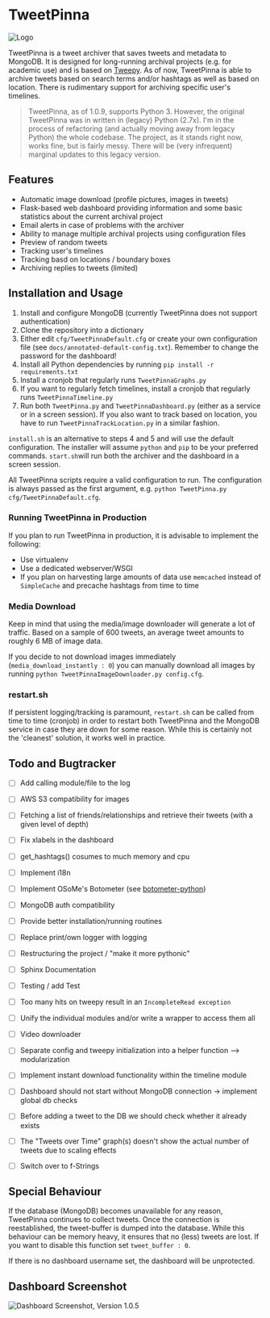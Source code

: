 # TweetPinna
![Logo](https://cloud.githubusercontent.com/assets/16179317/22861826/93aa52be-f122-11e6-891d-5ce9b452ef01.png?raw=true)

TweetPinna is a tweet archiver that saves tweets and metadata to MongoDB. It is designed for long-running archival projects (e.g. for academic use) and is based on [Tweepy](http://www.tweepy.org/). 
As of now, TweetPinna is able to archive tweets based on search terms and/or hashtags as well as based on location. There is rudimentary support for archiving specific user's timelines.

> TweetPinna, as of 1.0.9, supports Python 3. However, the original TweetPinna was in written in (legacy) Python (2.7x). I'm in the process of refactoring (and actually moving away from legacy Python) the whole codebase. 
> The project, as it stands right now, works fine, but is fairly messy. There will be (very infrequent) marginal updates to this legacy version.

## Features
* Automatic image download (profile pictures, images in tweets)
* Flask-based web dashboard providing information and some basic statistics about the current archival project
* Email alerts in case of problems with the archiver
* Ability to manage multiple archival projects using configuration files
* Preview of random tweets
* Tracking user's timelines
* Tracking basd on locations / boundary boxes
* Archiving replies to tweets (limited)

## Installation and Usage
1. Install and configure MongoDB (currently TweetPinna does not support authentication)
2. Clone the repository into a dictionary
3. Either edit `cfg/TweetPinnaDefault.cfg` or create your own configuration file (see `docs/annotated-default-config.txt`). Remember to change the password for the dashboard!
4. Install all Python dependencies by running `pip install -r requirements.txt`
5. Install a cronjob that regularly runs `TweetPinnaGraphs.py`
6. If you want to regularly fetch timelines, install a cronjob that regularly runs `TweetPinnaTimeline.py`
7. Run both `TweetPinna.py` and `TweetPinnaDashboard.py` (either as a service or in a screen session). If you also want to track based on location, you have to run `TweetPinnaTrackLocation.py` in a similar fashion.

`install.sh` is an alternative to steps 4 and 5 and will use the default configuration. The installer will assume `python` and `pip` to be your preferred commands.
`start.sh`will run both the archiver and the dashboard in a screen session.

All TweetPinna scripts require a valid configuration to run. The configuration is always passed as the first argument, e.g. `python TweetPinna.py cfg/TweetPinnaDefault.cfg`.

### Running TweetPinna in Production
If you plan to run TweetPinna in production, it is advisable to implement the following:

- Use virtualenv
- Use a dedicated webserver/WSGI
- If you plan on harvesting large amounts of data use `memcached` instead of `SimpleCache` and precache hashtags from time to time

### Media Download
Keep in mind that using the media/image downloader will generate a lot of traffic. Based on a sample of 600 tweets, an average tweet amounts to roughly 6 MB of image data.

If you decide to not download images immediately (`media_download_instantly : 0`) you can manually download all images by running `python TweetPinnaImageDownloader.py config.cfg`.

### restart.sh
If persistent logging/tracking is paramount, `restart.sh` can be called from time to time (cronjob) in order to restart both TweetPinna and the MongoDB service in case they are down for some reason. While this is certainly not the 'cleanest' solution, it works well in practice.

## Todo and Bugtracker
- [ ] Add calling module/file to the log
- [ ] AWS S3 compatibility for images
- [ ] Fetching a list of friends/relationships and retrieve their tweets (with a given level of depth)
- [ ] Fix xlabels in the dashboard
- [ ] get_hashtags() cosumes to much memory and cpu
- [ ] Implement i18n
- [ ] Implement OSoMe's Botometer (see [botometer-python](https://github.com/IUNetSci/botometer-python))
- [ ] MongoDB auth compatibility
- [ ] Provide better installation/running routines
- [ ] Replace print/own logger with logging
- [ ] Restructuring the project / "make it more pythonic"
- [ ] Sphinx Documentation
- [ ] Testing / add Test
- [ ] Too many hits on tweepy result in an `IncompleteRead exception`
- [ ] Unify the individual modules and/or write a wrapper to access them all
- [ ] Video downloader
- [ ] Separate config and tweepy initialization into a helper function --> modularization
- [ ] Implement instant download functionality within the timeline module
- [ ] Dashboard should not start without MongoDB connection -> implement global db checks
- [ ] Before adding a tweet to the DB we should check whether it already exists
- [ ] The "Tweets over Time" graph(s) doesn't show the actual number of tweets due to scaling effects
- [ ] Switch over to f-Strings


## Special Behaviour
If the database (MongoDB) becomes unavailable for any reason, TweetPinna continues to collect tweets. Once the connection is reestablished, the tweet-buffer is dumped into the database. While this behaviour can be memory heavy, it ensures that no (less) tweets are lost. If you want to disable this function set `tweet_buffer : 0`.

If there is no dashboard username set, the dashboard will be unprotected.

## Dashboard Screenshot
![Dashboard Screenshot, Version 1.0.5](https://user-images.githubusercontent.com/16179317/36260628-49f5e14e-1262-11e8-84ab-758fa8cd753e.PNG)
